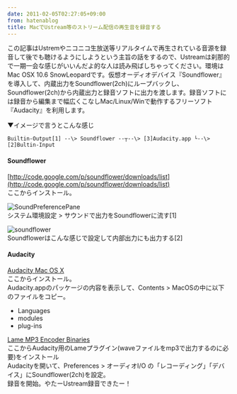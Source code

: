 ```yaml
---
date: 2011-02-05T02:27:05+09:00
from: hatenablog
title: MacでUstream等のストリーム配信の再生音を録音する
---
```

この記事はUstremやニコニコ生放送等リアルタイムで再生されている音源を録音して後でも聴けるようにしようという主旨の話をするので、Ustreamは刹那的で一期一会な感じがいいんだよ的な人は読み飛ばしちゃってください。環境はMac OSX 10.6 SnowLeopardです。仮想オーディオデバイス『Soundflower』を導入して、内蔵出力をSoundflower(2ch)にループバックし、Soundflower(2ch)から内蔵出力と録音ソフトに出力を渡します。録音ソフトには録音から編集まで幅広くこなしMac/Linux/Winで動作するフリーソフト『Audacity』を利用します。

  

▼イメージで言うとこんな感じ

```
Builtin-Output[1] --\> Soundflower --┬--\> [3]Audacity.app └--\> [2]Bultin-Input
```

#### Soundflower

[http://code.google.com/p/soundflower/downloads/list](http://code.google.com/p/soundflower/downloads/list)  
ここからインストール。

  

![SoundPreferencePane](http://gyazo.com/684aa143d42ca1b77a6000592766954f.png)  
システム環境設定 \> サウンドで出力をSoundflowerに流す[1]

  

![soundflower](http://gyazo.com/456406f92c2f43d8acf2aea48cc9338d.png)  
Soundflowerはこんな感じで設定して内部出力にも出力する[2]

#### Audacity

[Audacity Mac OS X](http://audacity.sourceforge.net/download/beta_mac)  
ここからインストール。  
Audacity.appのパッケージの内容を表示して、Contents \> MacOSの中に以下のファイルをコピー。

- Languages
- modules
- plug-ins

[Lame MP3 Encoder Binaries](http://lame.buanzo.com.ar/)  
ここからAudacity用のLameプラグイン(waveファイルをmp3で出力するのに必要)をインストール  
Audacityを開いて、Preferences \> オーディオI/O の「レコーディング」「デバイス」にSoundflower(2ch)を設定。  
録音を開始。やたーUstream録音できたー！

